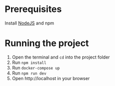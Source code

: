 # Prerequisites
Install [NodeJS](https://nodejs.org/) and npm

# Running the project

1. Open the terminal and `cd` into the project folder
2. Run `npm install`
3. Run `docker-compose up`
4. Run `npm run dev`
5. Open http://localhost in your browser
